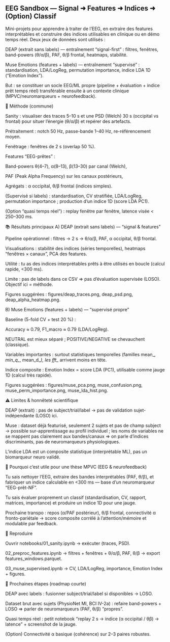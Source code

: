 ## EEG Sandbox — Signal ➜ Features ➜ Indices ➜ (Option) Classif

Mini-projets pour apprendre à traiter de l’EEG, en extraire des features interprétables et construire des indices utilisables en clinique ou en démo temps réel. Deux jeux de données sont utilisés :

DEAP (extrait sans labels) — entraînement “signal-first” : filtres, fenêtres, band-powers (θ/α/β), PAF, θ/β frontal, heatmaps, stabilité.

Muse Emotions (features + labels) — entraînement “supervisé” : standardisation, LDA/LogReg, permutation importance, indice LDA 1D (“Emotion Index”).

But : se constituer un socle EEG/ML propre (pipeline + évaluation + indice prêt temps réel) transférable ensuite à un contexte clinique (MPVC/neuromarqueurs + neurofeedback).

🔎 Méthode (commune)

Sanity : visualiser des traces 5–10 s et une PSD (Welch) 30 s (occipital vs frontal) pour situer l’énergie (θ/α/β) et repérer des artefacts.

Prétraitement : notch 50 Hz, passe-bande 1–40 Hz, re-référencement moyen.

Fenêtrage : fenêtres de 2 s (overlap 50 %).

Features “EEG-prêtes” :

Band-powers θ(4–7), α(8–13), β(13–30) par canal (Welch),

PAF (Peak Alpha Frequency) sur les canaux postérieurs,

Agrégats : α occipital, θ/β frontal (indices simples).

(Supervisé si labels) : standardisation, CV stratifiée, LDA/LogReg,
permutation importance ; production d’un indice 1D (score LDA PC1).

(Option “quasi temps réel”) : replay fenêtre par fenêtre, latence visée < 250–300 ms.

📚 Résultats principaux
A) DEAP (extrait sans labels) — “signal & features”

Pipeline opérationnel : filtres → 2 s → θ/α/β, PAF, α occipital, θ/β frontal.

Visualisations : stabilité des indices (séries temporelles), heatmaps “fenêtres × canaux”, PCA des features.

Utilité : tu as des indices interprétables prêts à être utilisés en boucle (calcul rapide, <300 ms).

Limite : pas de labels dans ce CSV ⇒ pas d’évaluation supervisée (LOSO). Objectif ici = méthode.

Figures suggérées : figures/deap_traces.png, deap_psd.png, deap_alpha_heatmap.png.

B) Muse Emotions (features + labels) — “supervisé propre”

Baseline (5-fold CV + test 20 %) :

Accuracy ≈ 0.79, F1_macro ≈ 0.79 (LDA/LogReg).

NEUTRAL est mieux séparé ; POSITIVE/NEGATIVE se chevauchent (classique).

Variables importantes : surtout statistiques temporelles (familles mean_*, min_q_*, mean_d_*), les fft_* arrivent moins en tête.

Indice composite : Emotion Index = score LDA (PC1), utilisable comme jauge 1D (calcul très rapide).

Figures suggérées : figures/muse_pca.png, muse_confusion.png, muse_perm_importance.png, muse_lda_hist.png.

⚠️ Limites & honnêteté scientifique

DEAP (extrait) : pas de subject/trial/label → pas de validation sujet-indépendante (LOSO) ici.

Muse : dataset déjà featurisé, seulement 2 sujets et pas de champ subject → possible sur-apprentissage au profil individuel ; les noms de variables ne se mappent pas clairement aux bandes/canaux ⇒ on parle d’indices discriminants, pas de neuromarqueurs physiologiques.

L’indice LDA est un composite statistique (interprétable ML), pas un biomarqueur neuro validé.

🧠 Pourquoi c’est utile pour une thèse MPVC (EEG & neurofeedback)

Tu sais nettoyer l’EEG, extraire des bandes interprétables (PAF, θ/β), et fabriquer un indice calculable en <300 ms — base d’un neuromarqueur “EEG-prêt-NF”.

Tu sais évaluer proprement un classif (standardisation, CV, rapport, matrices, importance) et produire un indice 1D pour une jauge.

Prochaine transpo : repos (α/PAF postérieur), θ/β frontal, connectivité α fronto-pariétale → score composite corrélé à l’attention/mémoire et modulable par feedback.

🔁 Reproduire

Ouvrir notebooks/01_sanity.ipynb → exécuter (traces, PSD).

02_preproc_features.ipynb → filtres + fenêtres + θ/α/β, PAF, θ/β → export features_windows.parquet.

03_muse_supervised.ipynb → CV, LDA/LogReg, importance, Emotion Index + figures.

🧭 Prochaines étapes (roadmap courte)

DEAP avec labels : fusionner subject/trial/label si disponibles → LOSO.

Dataset brut avec sujets (PhysioNet MI, BCI IV-2a) : refaire band-powers + LOSO ⇒ parler de neuromarqueurs (PAF, θ/β) “propres”.

Quasi temps réel : petit notebook “replay 2 s → indice (α occipital / θβ) → latence” + screenshot de la jauge.

(Option) Connectivité α basique (cohérence) sur 2–3 paires robustes.
